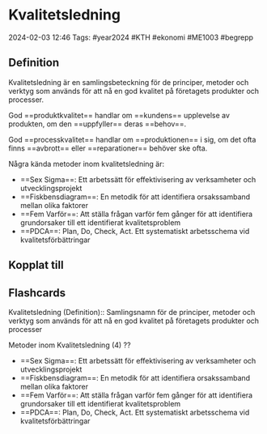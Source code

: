 # Kvalitetsledning

2024-02-03 12:46
Tags: #year2024 #KTH #ekonomi #ME1003 #begrepp

## Definition

Kvalitetsledning är en samlingsbeteckning för de principer, metoder och verktyg som används för att nå en god kvalitet på företagets produkter och processer.

God ==produktkvalitet== handlar om ==kundens== upplevelse av produkten, om den ==uppfyller== deras ==behov==.

God ==processkvalitet== handlar om ==produktionen== i sig, om det ofta finns ==avbrott== eller ==reparationer== behöver ske ofta.

Några kända metoder inom kvalitetsledning är:

- ==Sex Sigma==: Ett arbetssätt för effektivisering av verksamheter och utvecklingsprojekt
- ==Fiskbensdiagram==: En metodik för att identifiera orsakssamband mellan olika faktorer
- ==Fem Varför==: Att ställa frågan varför fem gånger för att identifiera grundorsaker till ett identifierat kvalitetsproblem
- ==PDCA==: Plan, Do, Check, Act. Ett systematiskt arbetsschema vid kvalitetsförbättringar

## Kopplat till

## Flashcards

Kvalitetsledning (Definition):: Samlingsnamn för de principer, metoder och verktyg som används för att nå en god kvalitet på företagets produkter och processer
<!--SR:!2024-02-07,1,228!2024-02-09,1,225-->

Metoder inom Kvalitetsledning (4)
??
- ==Sex Sigma==: Ett arbetssätt för effektivisering av verksamheter och utvecklingsprojekt
- ==Fiskbensdiagram==: En metodik för att identifiera orsakssamband mellan olika faktorer
- ==Fem Varför==: Att ställa frågan varför fem gånger för att identifiera grundorsaker till ett identifierat kvalitetsproblem
- ==PDCA==: Plan, Do, Check, Act. Ett systematiskt arbetsschema vid kvalitetsförbättringar
<!--SR:!2024-02-09,1,225!2024-02-04,1,230-->
